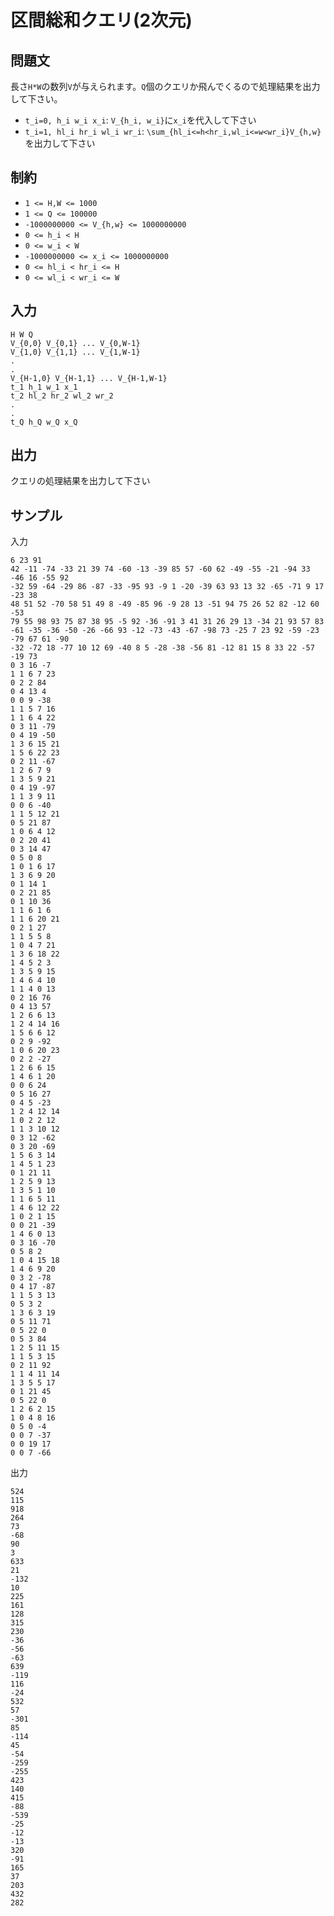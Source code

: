 # 区間総和クエリ(2次元)

## 問題文

長さ`H*W`の数列`V`が与えられます。`Q`個のクエリか飛んでくるので処理結果を出力して下さい。  

- `t_i=0, h_i w_i x_i`: `V_{h_i, w_i}`に`x_i`を代入して下さい
- `t_i=1, hl_i hr_i wl_i wr_i`: `\sum_{hl_i<=h<hr_i,wl_i<=w<wr_i}V_{h,w}`を出力して下さい

## 制約

- `1 <= H,W <= 1000`
- `1 <= Q <= 100000`
- `-1000000000 <= V_{h,w} <= 1000000000`
- `0 <= h_i < H`
- `0 <= w_i < W`
- `-1000000000 <= x_i <= 1000000000`
- `0 <= hl_i < hr_i <= H`
- `0 <= wl_i < wr_i <= W`

## 入力

```
H W Q
V_{0,0} V_{0,1} ... V_{0,W-1}
V_{1,0} V_{1,1} ... V_{1,W-1}
.
.
V_{H-1,0} V_{H-1,1} ... V_{H-1,W-1}
t_1 h_1 w_1 x_1
t_2 hl_2 hr_2 wl_2 wr_2
.
.
t_Q h_Q w_Q x_Q
```

## 出力

クエリの処理結果を出力して下さい

## サンプル

入力
```
6 23 91
42 -11 -74 -33 21 39 74 -60 -13 -39 85 57 -60 62 -49 -55 -21 -94 33 -46 16 -55 92
-32 59 -64 -29 86 -87 -33 -95 93 -9 1 -20 -39 63 93 13 32 -65 -71 9 17 -23 38
48 51 52 -70 58 51 49 8 -49 -85 96 -9 28 13 -51 94 75 26 52 82 -12 60 -53
79 55 98 93 75 87 38 95 -5 92 -36 -91 3 41 31 26 29 13 -34 21 93 57 83
-61 -35 -36 -50 -26 -66 93 -12 -73 -43 -67 -98 73 -25 7 23 92 -59 -23 -79 67 61 -90
-32 -72 18 -77 10 12 69 -40 8 5 -28 -38 -56 81 -12 81 15 8 33 22 -57 -19 73
0 3 16 -7
1 1 6 7 23
0 2 2 84
0 4 13 4
0 0 9 -38
1 1 5 7 16
1 1 6 4 22
0 3 11 -79
0 4 19 -50
1 3 6 15 21
1 5 6 22 23
0 2 11 -67
1 2 6 7 9
1 3 5 9 21
0 4 19 -97
1 1 3 9 11
0 0 6 -40
1 1 5 12 21
0 5 21 87
1 0 6 4 12
0 2 20 41
0 3 14 47
0 5 0 8
1 0 1 6 17
1 3 6 9 20
0 1 14 1
0 2 21 85
0 1 10 36
1 1 6 1 6
1 1 6 20 21
0 2 1 27
1 1 5 5 8
1 0 4 7 21
1 3 6 18 22
1 4 5 2 3
1 3 5 9 15
1 4 6 4 10
1 1 4 0 13
0 2 16 76
0 4 13 57
1 2 6 6 13
1 2 4 14 16
1 5 6 6 12
0 2 9 -92
1 0 6 20 23
0 2 2 -27
1 2 6 6 15
1 4 6 1 20
0 0 6 24
0 5 16 27
0 4 5 -23
1 2 4 12 14
1 0 2 2 12
1 1 3 10 12
0 3 12 -62
0 3 20 -69
1 5 6 3 14
1 4 5 1 23
0 1 21 11
1 2 5 9 13
1 3 5 1 10
1 1 6 5 11
1 4 6 12 22
1 0 2 1 15
0 0 21 -39
1 4 6 0 13
0 3 16 -70
0 5 8 2
1 0 4 15 18
1 4 6 9 20
0 3 2 -78
0 4 17 -87
1 1 5 3 13
0 5 3 2
1 3 6 3 19
0 5 11 71
0 5 22 0
0 5 3 84
1 2 5 11 15
1 1 5 3 15
0 2 11 92
1 1 4 11 14
1 3 5 5 17
0 1 21 45
0 5 22 0
1 2 6 2 15
1 0 4 8 16
0 5 0 -4
0 0 7 -37
0 0 19 17
0 0 7 -66
```

出力
```
524
115
918
264
73
-68
90
3
633
21
-132
10
225
161
128
315
230
-36
-56
-63
639
-119
116
-24
532
57
-301
85
-114
45
-54
-259
-255
423
140
415
-88
-539
-25
-12
-13
320
-91
165
37
203
432
282
```
